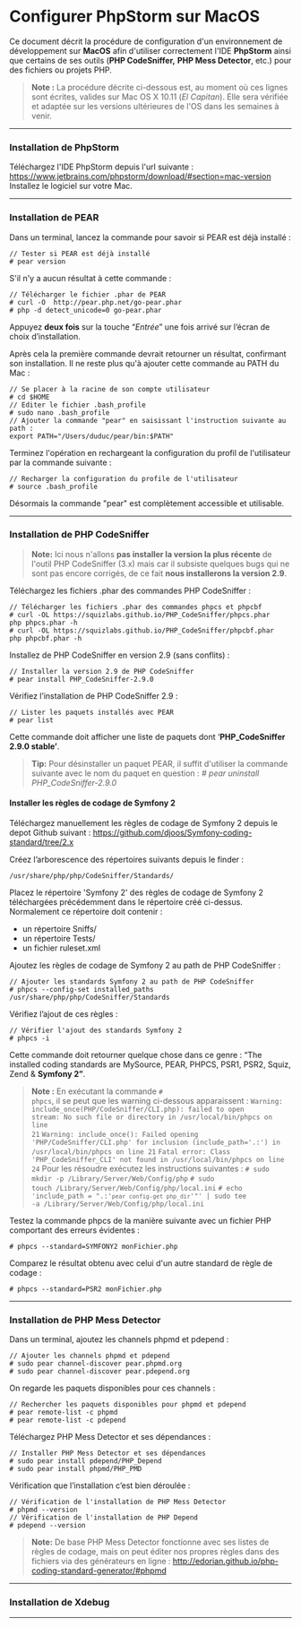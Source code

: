 # Configurer PhpStorm sur MacOS

Ce document décrit la procédure de configuration d'un environnement de développement sur **MacOS** afin d'utiliser correctement l'IDE **PhpStorm** ainsi que certains de ses outils (**PHP CodeSniffer,** **PHP Mess Detector**, etc.) pour des fichiers ou projets PHP.

> **Note :**
> La procédure décrite ci-dessous est, au moment où ces lignes sont écrites, valides sur Mac OS X 10.11 (*El Capitan*).
> Elle sera vérifiée et adaptée sur les versions ultérieures de l'OS dans les semaines à venir.

----------
### Installation de PhpStorm
Téléchargez l'IDE PhpStorm depuis l'url suivante : https://www.jetbrains.com/phpstorm/download/#section=mac-version
Installez le logiciel sur votre Mac.

----------
### Installation de PEAR
Dans un terminal, lancez la commande pour savoir si PEAR est déjà installé :
```
// Tester si PEAR est déjà installé
# pear version
```
S'il n'y a aucun résultat à cette commande :
```
// Télécharger le fichier .phar de PEAR
# curl -O  http://pear.php.net/go-pear.phar
# php -d detect_unicode=0 go-pear.phar
```
Appuyez **deux fois** sur la touche “*Entrée*” une fois arrivé sur l’écran de choix d’installation.

Après cela la première commande devrait retourner un résultat, confirmant son installation.
Il ne reste plus qu'à ajouter cette commande au PATH du Mac :
```
// Se placer à la racine de son compte utilisateur
# cd $HOME
// Editer le fichier .bash_profile
# sudo nano .bash_profile
// Ajouter la commande "pear" en saisissant l'instruction suivante au path :
export PATH="/Users/duduc/pear/bin:$PATH"
```
Terminez l'opération en rechargeant la configuration du profil de l'utilisateur par la commande suivante :
```
// Recharger la configuration du profile de l'utilisateur
# source .bash_profile
```
Désormais la commande "pear" est complètement accessible et utilisable.



-------------
### Installation de PHP CodeSniffer
>**Note:**
>Ici nous n'allons **pas installer la version la plus récente** de l'outil PHP CodeSniffer (3.x) mais car il subsiste quelques bugs qui ne sont pas encore corrigés, de ce fait **nous installerons la version 2.9**.

Téléchargez les fichiers .phar des commandes PHP CodeSniffer :
```
// Télécharger les fichiers .phar des commandes phpcs et phpcbf
# curl -OL https://squizlabs.github.io/PHP_CodeSniffer/phpcs.phar
php phpcs.phar -h
# curl -OL https://squizlabs.github.io/PHP_CodeSniffer/phpcbf.phar
php phpcbf.phar -h
```

Installez de PHP CodeSniffer en version 2.9 (sans conflits) :
```
// Installer la version 2.9 de PHP CodeSniffer
# pear install PHP_CodeSniffer-2.9.0
```

Vérifiez l’installation de PHP CodeSniffer 2.9 :
```
// Lister les paquets installés avec PEAR
# pear list
```
Cette commande doit afficher une liste de paquets dont ‘**PHP_CodeSniffer 2.9.0 stable’**.

> **Tip:** Pour désinstaller un paquet PEAR, il suffit d'utiliser la commande suivante avec le nom du paquet en question :
>  *# pear uninstall PHP_CodeSniffer-2.9.0*

#### Installer les règles de codage de Symfony 2
Téléchargez manuellement les règles de codage de Symfony 2 depuis le depot Github suivant : https://github.com/djoos/Symfony-coding-standard/tree/2.x

Créez l’arborescence des répertoires suivants depuis le finder :
```
/usr/share/php/php/CodeSniffer/Standards/
```

Placez le répertoire 'Symfony 2' des règles de codage de Symfony 2 téléchargées précédemment dans le répertoire créé ci-dessus.
Normalement ce répertoire doit contenir : 

 - un répertoire Sniffs/ 
 - un répertoire Tests/ 
 - un fichier ruleset.xml

Ajoutez les règles de codage de Symfony 2 au path de PHP CodeSniffer :
```
// Ajouter les standards Symfony 2 au path de PHP CodeSniffer
# phpcs --config-set installed_paths /usr/share/php/php/CodeSniffer/Standards
```

Vérifiez l’ajout de ces règles :
```
// Vérifier l'ajout des standards Symfony 2
# phpcs -i
```
Cette commande doit retourner quelque chose dans ce genre : “The installed coding standards are MySource, PEAR, PHPCS, PSR1, PSR2, Squiz, Zend & **Symfony 2”**.

> **Note :** 
En exécutant la commande <code># phpcs</code>, il se peut que les warning ci-dessous apparaissent :
<code>Warning: include_once(PHP/CodeSniffer/CLI.php): failed to open stream: No such file or directory in /usr/local/bin/phpcs on line 21</code>
<code>Warning: include_once(): Failed opening 'PHP/CodeSniffer/CLI.php' for inclusion (include_path='.:') in /usr/local/bin/phpcs on line 21</code>
<code>Fatal error: Class 'PHP_CodeSniffer_CLI' not found in /usr/local/bin/phpcs on line 24</code>
Pour les résoudre exécutez les instructions suivantes :
 <code># sudo mkdir -p /Library/Server/Web/Config/php</code>
 <code># sudo touch /Library/Server/Web/Config/php/local.ini</code>
 <code># echo 'include_path = ".:'`pear config-get php_dir`'"' | sudo tee -a /Library/Server/Web/Config/php/local.ini</code>

Testez la commande phpcs de la manière suivante avec un fichier PHP comportant des erreurs évidentes :
```
# phpcs --standard=SYMFONY2 monFichier.php
```
Comparez le résultat obtenu avec celui d'un autre standard de règle de codage :
```
# phpcs --standard=PSR2 monFichier.php
```

-------------
### Installation de PHP Mess Detector
Dans un terminal, ajoutez les channels phpmd et pdepend :
```
// Ajouter les channels phpmd et pdepend
# sudo pear channel-discover pear.phpmd.org
# sudo pear channel-discover pear.pdepend.org
```
On regarde les paquets disponibles pour ces channels :
```
// Rechercher les paquets disponibles pour phpmd et pdepend
# pear remote-list -c phpmd
# pear remote-list -c pdepend
```
Téléchargez PHP Mess Detector et ses dépendances :
```
// Installer PHP Mess Detector et ses dépendances
# sudo pear install pdepend/PHP_Depend
# sudo pear install phpmd/PHP_PMD
```
Vérification que l’installation c’est bien déroulée :
```
// Vérification de l'installation de PHP Mess Detector
# phpmd --version
// Vérification de l'installation de PHP Depend
# pdepend --version
```
>**Note:**
> De base PHP Mess Detector fonctionne avec ses listes de règles de codage, mais on peut éditer nos propres règles dans des fichiers via des générateurs en ligne : http://edorian.github.io/php-coding-standard-generator/#phpmd

-------------
### Installation de Xdebug

-------------
